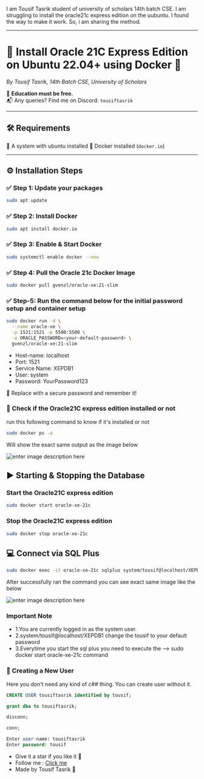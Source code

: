 I am Tousif Tasrik student of university of scholars
14th batch CSE. I am struggling to install the oracle21c express edition on the uubuntu.
I found the way to make it work. So, i am sharing the method. 

---
# 🚀 Install Oracle 21C Express Edition on Ubuntu 22.04+ using Docker 🐳  
_By Tousif Tasrik, 14th Batch CSE, University of Scholars_

📢 **Education must be free.**  
📬 Any queries? Find me on Discord: `tousiftasrik`  

---

## 🛠️ Requirements

🔹 A system with ubuntu installed
🔹 Docker installed (`docker.io`)  

---

## ⚙️ Installation Steps

### ✅ Step 1: Update your packages
```bash
sudo apt update
```

### ✅ Step 2: Install Docker
```bash
sudo apt install docker.io
```

### ✅ Step 3: Enable & Start Docker
```bash
sudo systemctl enable docker --now
```
### ✅ Step 4: Pull the Oracle 21c Docker Image
```bash
sudo docker pull gvenzl/oracle-xe:21-slim
```

### ✅ Step-5: Run the command below for the initial password setup and container setup
```bash 
sudo docker run -d \
  --name oracle-xe \
  -p 1521:1521 -p 5500:5500 \
  -e ORACLE_PASSWORD=<your-default-password> \
  gvenzl/oracle-xe:21-slim
```

* Host-name: localhost
* Port: 1521
* Service Name: XEPDB1
* User: system
* Password: YourPassword123

🧠 Replace <your-default-password> with a secure password and remember it!



### 🧪 Check if the Oracle21C express edition installed or not

run this following command to know if it's installed or not

```bash 
sudo docker ps -a
```

Will show the exact same output as the image below

![enter image description here](https://i.imgur.com/ZNCxrU8.png)

## ▶️ Starting & Stopping the Database

### Start the Oracle21C express edition

```bash
sudo docker start oracle-xe-21c
```

### Stop the Oracle21C express edition

```bash
sudo docker stop oracle-xe-21c
```

## 💻 Connect via SQL Plus

```bash
sudo docker exec -it oracle-xe-21c sqlplus system/tousif@localhost/XEPDB1
```

After successfully ran the command you can see exact same image like the below

![enter image description here](https://i.imgur.com/ek4lcus.png)

### Important Note
* 1.You are currently logged in as the system user.
* 2.system/tousif@localhost/XEPDB1 change the tousif to your default password
* 3.Everytime you start the sql plus you need to execute the
  --> sudo docker start oracle-xe-21c 
command

### 👤 Creating a New User

Here you don't need any kind of c## thing. You can create user without it.

```sql
CREATE USER tousiftasrik identified by tousif;
```

```sql
grant dba to tousiftasrik;
```

```sql
disconn;
```

```sql
conn;
```

```sql
Enter user-name: tousiftasrik
Enter password: tousif
```


- Give it a star if you like it 🌟
- Follow me : [Click me](https://github.com/lowercase-tousif)
- Made by Tousif Tasrik 💖
